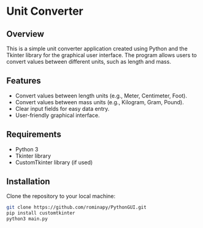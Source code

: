 # Unit Converter

## Overview

This is a simple unit converter application created using Python and the Tkinter library for the graphical user interface. The program allows users to convert values between different units, such as length and mass.

## Features

- Convert values between length units (e.g., Meter, Centimeter, Foot).
- Convert values between mass units (e.g., Kilogram, Gram, Pound).
- Clear input fields for easy data entry.
- User-friendly graphical interface.

## Requirements

- Python 3
- Tkinter library
- CustomTkinter library (if used)

## Installation

Clone the repository to your local machine:

   ```bash
   git clone https://github.com/rominapy/PythonGUI.git
   pip install customtkinter
   python3 main.py
   
